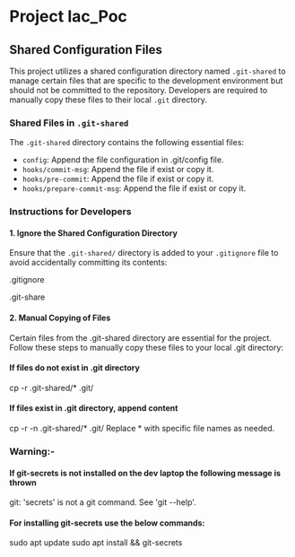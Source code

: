 # Project Iac_Poc

## Shared Configuration Files

This project utilizes a shared configuration directory named `.git-shared` to manage certain files that are specific to the development environment but should not be committed to the repository. Developers are required to manually copy these files to their local `.git` directory.

### Shared Files in `.git-shared`

The `.git-shared` directory contains the following essential files:

- `config`: Append the file configuration in .git/config file. 
- `hooks/commit-msg`: Append the file if exist or copy it.
- `hooks/pre-commit`: Append the file if exist or copy it.
- `hooks/prepare-commit-msg`: Append the file if exist or copy it.

### Instructions for Developers

#### 1. Ignore the Shared Configuration Directory

Ensure that the `.git-shared/` directory is added to your `.gitignore` file to avoid accidentally committing its contents:

 .gitignore

.git-share



#### 2. Manual Copying of Files
Certain files from the .git-shared directory are essential for the project. Follow these steps to manually copy these files to your local .git directory:


#### If files do not exist in .git directory
cp -r .git-shared/* .git/

#### If files exist in .git directory, append content
cp -r -n .git-shared/* .git/
Replace * with specific file names as needed.

### Warning:- 

#### If git-secrets is not installed on the dev laptop the following message is thrown

git: 'secrets' is not a git command. See 'git --help'.

#### For installing git-secrets use the below commands:
sudo apt update
sudo apt install && git-secrets
